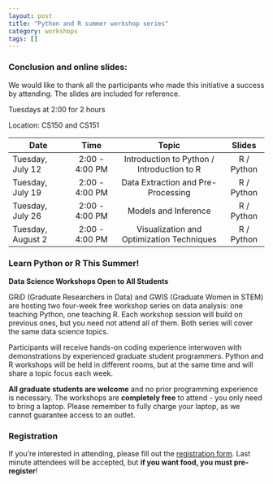 ```yaml
---
layout: post
title: "Python and R summer workshop series"
category: workshops
tags: []
---
```


### Conclusion and online slides: 

We would like to thank all the participants who made this initiative a success by attending. The slides are included for reference.

Tuesdays at 2:00 for 2 hours

Location: CS150 and CS151

Date              | Time 	         | Topic                                        |  Slides
----------------- |:----------------:|:-------------------------------------------: | :----------------:
Tuesday, July 12  | 2:00 - 4:00 PM   | Introduction to Python / Introduction to R   |     R / Python
Tuesday, July 19  | 2:00 - 4:00 PM   | Data Extraction and Pre-Processing           |  	  R / Python
Tuesday, July 26  | 2:00 - 4:00 PM   | Models and Inference         				|	  R / Python
Tuesday, August 2 | 2:00 - 4:00 PM   | Visualization and Optimization Techniques	|	  R / Python


### Learn Python or R This Summer!

**Data Science Workshops Open to All Students**
                
GRiD (Graduate Researchers in Data) and GWIS (Graduate Women in STEM) are hosting two four-week free workshop series on data analysis: one teaching Python, one teaching R. Each workshop session will build on previous ones, but you need not attend all of them. Both series will cover the same data science topics.

Participants will receive hands-on coding experience interwoven with demonstrations by experienced graduate student programmers. Python and R workshops will be held in different rooms, but at the same time and will share a topic focus each week.

**All graduate students are welcome** and no prior programming experience is necessary. The workshops are **completely free** to attend - you only need to bring a laptop. Please remember to fully charge your laptop, as we cannot guarantee access to an outlet.


### Registration

If you’re interested in attending, please fill out the [registration form](http://goo.gl/forms/gITkl0KEa6hdudmG3). Last minute attendees will be accepted, but **if you want food, you must pre-register**!



